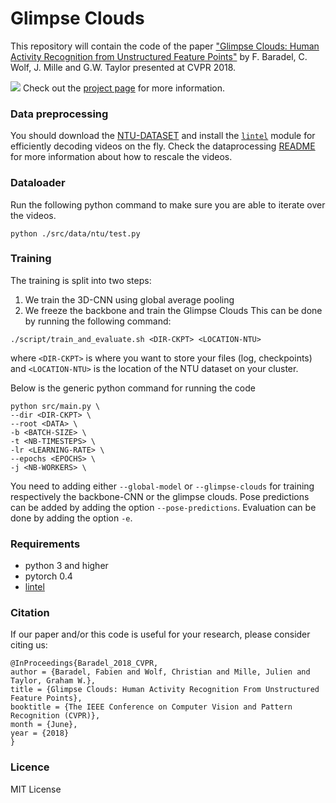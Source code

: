 # Glimpse Clouds

This repository will contain the code of the paper ["Glimpse Clouds: Human Activity Recognition from Unstructured Feature Points"](http://openaccess.thecvf.com/content_cvpr_2018/papers/Baradel_Glimpse_Clouds_Human_CVPR_2018_paper.pdf) by F. Baradel, C. Wolf, J. Mille and G.W. Taylor presented at CVPR 2018.

![](./img/teaser.png)
Check out the [project page](https://fabienbaradel.github.io/cvpr18_glimpseclouds/) for more information.


### Data preprocessing
You should download the [NTU-DATASET](https://github.com/shahroudy/NTURGB-D) and install the [`lintel`](https://github.com/dukebw/lintel) module for efficiently decoding videos on the fly.
Check the dataprocessing [README](src/data/preprocessing/README.md) for more information about how to rescale the videos.

### Dataloader
Run the following python command to make sure you are able to iterate over the videos.
```
python ./src/data/ntu/test.py
```

### Training
The training is split into two steps:
1) We train the 3D-CNN using global average pooling
2) We freeze the backbone and train the Glimpse Clouds
This can be done by running the following command:
```shell
./script/train_and_evaluate.sh <DIR-CKPT> <LOCATION-NTU> 
```
where `<DIR-CKPT>` is where you want to store your files (log, checkpoints) and `<LOCATION-NTU>` is the location of the NTU dataset on your cluster.

Below is the generic python command for running the code
```shell
python src/main.py \
--dir <DIR-CKPT> \
--root <DATA> \
-b <BATCH-SIZE> \
-t <NB-TIMESTEPS> \
-lr <LEARNING-RATE> \
--epochs <EPOCHS> \
-j <NB-WORKERS> \
```
You need to adding either `--global-model` or `--glimpse-clouds` for training respectively the backbone-CNN or the glimpse clouds.
Pose predictions can be added by adding the option `--pose-predictions`.
Evaluation can be done by adding the option `-e`.

### Requirements
* python 3 and higher
* pytorch 0.4
* [lintel](https://github.com/dukebw/lintel)

### Citation
If our paper and/or this code is useful for your research, please consider citing us:

```
@InProceedings{Baradel_2018_CVPR,
author = {Baradel, Fabien and Wolf, Christian and Mille, Julien and Taylor, Graham W.},
title = {Glimpse Clouds: Human Activity Recognition From Unstructured Feature Points},
booktitle = {The IEEE Conference on Computer Vision and Pattern Recognition (CVPR)},
month = {June},
year = {2018}
}
```

### Licence

MIT License
